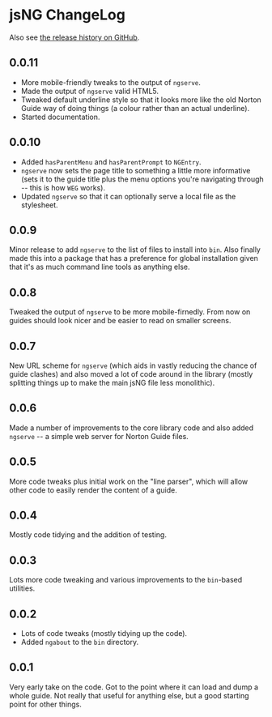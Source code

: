 # jsNG ChangeLog
Also see [the release history on GitHub](https://github.com/davep/jsNG/releases).

## 0.0.11
- More mobile-friendly tweaks to the output of `ngserve`.
- Made the output of `ngserve` valid HTML5.
- Tweaked default underline style so that it looks more like the old Norton
  Guide way of doing things (a colour rather than an actual underline).
- Started documentation.

## 0.0.10
- Added `hasParentMenu` and `hasParentPrompt` to `NGEntry`.
- `ngserve` now sets the page title to something a little more informative
  (sets it to the guide title plus the menu options you're navigating
  through -- this is how `WEG` works).
- Updated `ngserve` so that it can optionally serve a local file as the
  stylesheet.

## 0.0.9
Minor release to add `ngserve` to the list of files to install into `bin`.
Also finally made this into a package that has a preference for global
installation given that it's as much command line tools as anything else.

## 0.0.8
Tweaked the output of `ngserve` to be more mobile-firnedly. From now on
guides should look nicer and be easier to read on smaller screens.

## 0.0.7
New URL scheme for `ngserve` (which aids in vastly reducing the chance of
guide clashes) and also moved a lot of code around in the library (mostly
splitting things up to make the main jsNG file less monolithic).

## 0.0.6
Made a number of improvements to the core library code and also added
`ngserve` -- a simple web server for Norton Guide files.

## 0.0.5
More code tweaks plus initial work on the "line parser", which will allow
other code to easily render the content of a guide.

## 0.0.4
Mostly code tidying and the addition of testing.

## 0.0.3
Lots more code tweaking and various improvements to the `bin`-based
utilities.

## 0.0.2
- Lots of code tweaks (mostly tidying up the code).
- Added `ngabout` to the `bin` directory.

## 0.0.1
Very early take on the code. Got to the point where it can load and dump a
whole guide. Not really that useful for anything else, but a good starting
point for other things.
